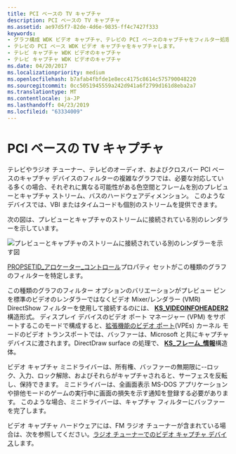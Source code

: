 ```yaml
---
title: PCI ベースの TV キャプチャ
description: PCI ベースの TV キャプチャ
ms.assetid: ae97d5f7-82de-4d6e-9835-ff4c7427f333
keywords:
- グラフ構成 WDK ビデオ キャプチャ、テレビの PCI ベースのキャプチャをフィルター処理します。
- テレビの PCI ベース WDK ビデオ キャプチャをキャプチャします。
- テレビ キャプチャ WDK ビデオのキャプチャ
- テレビ キャプチャ WDK ビデオのキャプチャ
ms.date: 04/20/2017
ms.localizationpriority: medium
ms.openlocfilehash: b7afab4fbfde1e8ecc4175c8614c575790048220
ms.sourcegitcommit: 0cc5051945559a242d941a6f2799d161d8eba2a7
ms.translationtype: MT
ms.contentlocale: ja-JP
ms.lasthandoff: 04/23/2019
ms.locfileid: "63334009"
---
```

# <a name="pci-based-tv-capture"></a>PCI ベースの TV キャプチャ


テレビやラジオ チューナー、テレビのオーディオ、およびクロスバー PCI ベースのキャプチャ デバイスのフィルターの複雑なグラフでは、必要な対応している多くの場合、それぞれに異なる可能性がある色空間とフレームを別のプレビューとキャプチャ ストリーム、バスのハードウェアディメンション。 このようなデバイスでは、VBI またはタイムコードも個別のストリームを提供できます。

次の図は、プレビューとキャプチャのストリームに接続されている別のレンダラーを示しています。

![プレビューとキャプチャのストリームに接続されている別のレンダラーを示す図](images/pci-tvtuner.gif)

[PROPSETID\_アロケーター\_コントロール](https://msdn.microsoft.com/library/windows/hardware/ff567792)プロパティ セットがこの種類のグラフのフィルターを特定します。

この種類のグラフのフィルター オプションのバリエーションがプレビュー ピンを標準のビデオのレンダラーではなくビデオ Mixer/レンダラー (VMR) DirectShow フィルターを使用して接続するのには、 [ **KS\_VIDEOINFOHEADER2**](https://msdn.microsoft.com/library/windows/hardware/ff567702)構造形式。 ディスプレイ デバイスのビデオ ポート マネージャー (VPM) をサポートするこのモードで構成すると、[拡張機能のビデオ ポート](video-port-based-capture.md)(VPEs) カーネル モードのビデオ トランスポートでは、バッファーは、Microsoft と共にキャプチャ デバイスに渡されます。DirectDraw surface の処理で、 [ **KS\_フレーム\_情報**](https://msdn.microsoft.com/library/windows/hardware/ff567645)構造体。

ビデオ キャプチャ ミニドライバーは、所有権、バッファーの無期限に--ロック、入力、ロック解除、およびそれらがキャプチャされると、サーフェスを反転し、保持できます。 ミニドライバーは、全画面表示 MS-DOS アプリケーションや排他モードのゲームの実行中に画面の損失を示す通知を登録する必要があります。 このような場合、ミニドライバーは、キャプチャ フィルターにバッファーを完了します。

ビデオ キャプチャ ハードウェアには、FM ラジオ チューナーが含まれている場合は、次を参照してください。[ラジオ チューナーでのビデオ キャプチャ デバイス](video-capture-devices-with-radio-tuners.md)します。

 

 




